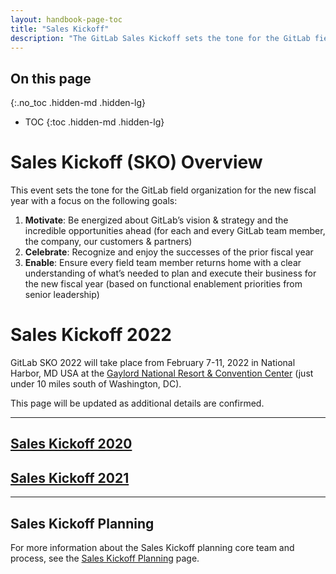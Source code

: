 ```yaml
---
layout: handbook-page-toc
title: "Sales Kickoff"
description: "The GitLab Sales Kickoff sets the tone for the GitLab field organization for the new fiscal year"
---
```


## On this page
{:.no_toc .hidden-md .hidden-lg}

- TOC
{:toc .hidden-md .hidden-lg}

# Sales Kickoff (SKO) Overview
This event sets the tone for the GitLab field organization for the new fiscal year with a focus on the following goals:
1.  **Motivate**: Be energized about GitLab’s vision & strategy and the incredible opportunities ahead (for each and every GitLab team member, the company, our customers & partners)
1.  **Celebrate**: Recognize and enjoy the successes of the prior fiscal year
1.  **Enable**: Ensure every field team member returns home with a clear understanding of what’s needed to plan and execute their business for the new fiscal year (based on functional enablement priorities from senior leadership) 

# Sales Kickoff 2022
GitLab SKO 2022 will take place from February 7-11, 2022 in National Harbor, MD USA at the [Gaylord National Resort & Convention Center](https://www.marriott.com/en-us/hotels/wasgn-gaylord-national-resort-and-convention-center/overview/) (just under 10 miles south of Washington, DC).

This page will be updated as additional details are confirmed.

----

## [Sales Kickoff 2020](/handbook/sales/training/SKO/2020)

## [Sales Kickoff 2021](/handbook/sales/training/SKO/2021)

----

## Sales Kickoff Planning 

For more information about the Sales Kickoff planning core team and process, see the [Sales Kickoff Planning](https://about.gitlab.com/handbook/sales/training/SKO/SKO-planning/) page.
